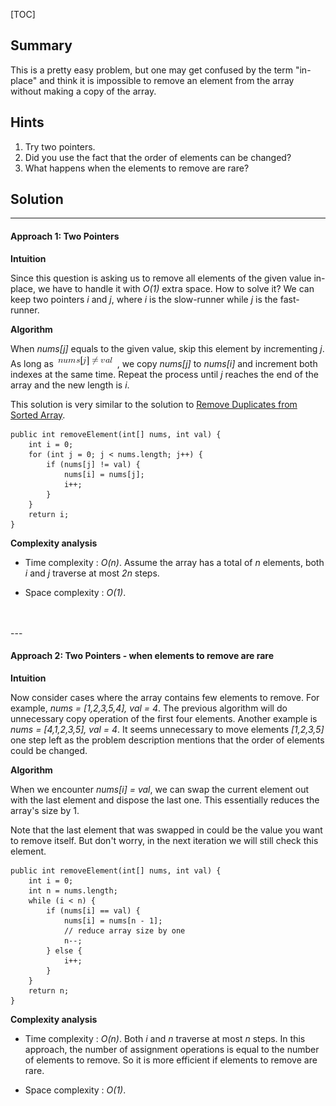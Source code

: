 [TOC]

## Summary

This is a pretty easy problem, but one may get confused by the term "in-place" and think it is impossible to remove an element from the array without making a copy of the array.

## Hints

1. Try two pointers.
2. Did you use the fact that the order of elements can be changed?
3. What happens when the elements to remove are rare?

## Solution
---
#### Approach 1: Two Pointers

**Intuition**

Since this question is asking us to remove all elements of the given value in-place, we have to handle it with *O(1)* extra space. How to solve it? We can keep two pointers *i* and *j*, where *i* is the slow-runner while *j* is the fast-runner.

**Algorithm**

When *nums[j]* equals to the given value, skip this element by incrementing *j*. As long as ![nums\[j\]\neqval ](./p__nums_j__neq_val_.png) , we copy *nums[j]* to *nums[i]* and increment both indexes at the same time. Repeat the process until *j* reaches the end of the array and the new length is *i*.

This solution is very similar to the solution to [Remove Duplicates from Sorted Array](https://leetcode.com/articles/remove-duplicates-from-sorted-array/).

```
public int removeElement(int[] nums, int val) {
    int i = 0;
    for (int j = 0; j < nums.length; j++) {
        if (nums[j] != val) {
            nums[i] = nums[j];
            i++;
        }
    }
    return i;
}
```

**Complexity analysis**

* Time complexity : *O(n)*.
Assume the array has a total of *n* elements, both *i* and *j* traverse at most *2n* steps.

* Space complexity : *O(1)*.
<br />
<br />
---

#### Approach 2: Two Pointers - when elements to remove are rare

**Intuition**

Now consider cases where the array contains few elements to remove. For example, *nums = [1,2,3,5,4], val = 4*. The previous algorithm will do unnecessary copy operation of the first four elements. Another example is *nums = [4,1,2,3,5], val = 4*. It seems unnecessary to move elements *[1,2,3,5]* one step left as the problem description mentions that the order of elements could be changed.

**Algorithm**

When we encounter *nums[i] = val*, we can swap the current element out with the last element and dispose the last one. This essentially reduces the array's size by 1.

Note that the last element that was swapped in could be the value you want to remove itself. But don't worry, in the next iteration we will still check this element.

```
public int removeElement(int[] nums, int val) {
    int i = 0;
    int n = nums.length;
    while (i < n) {
        if (nums[i] == val) {
            nums[i] = nums[n - 1];
            // reduce array size by one
            n--;
        } else {
            i++;
        }
    }
    return n;
}
```

**Complexity analysis**

* Time complexity : *O(n)*.
Both *i* and *n* traverse at most *n* steps. In this approach, the number of assignment operations is equal to the number of elements to remove. So it is more efficient if elements to remove are rare.

* Space complexity : *O(1)*.